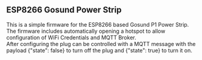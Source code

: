 ﻿## ESP8266 Gosund Power Strip
This is a simple firmware for the ESP8266 based Gosund P1 Power Strip. The firmware includes automatically opening a hotspot to allow configuration of WiFi Credentials and MQTT Broker.  
After configuring the plug can be controlled with a MQTT message with the payload {"state": false} to turn off the plug and {"state": true} to turn it on.
